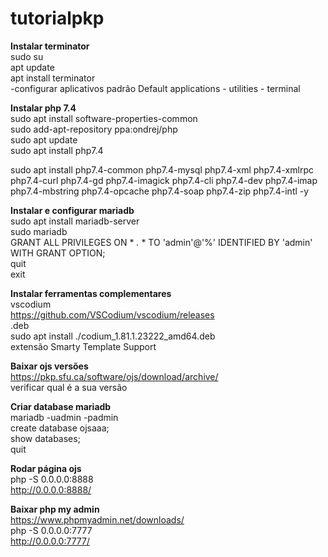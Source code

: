 # tutorialpkp
<b>Instalar terminator</b><br>
sudo su<br>
apt update<br>
apt install terminator<br>
-configurar aplicativos padrão Default applications - utilities - terminal<br>

<b>Instalar php 7.4</b><br>
sudo apt install software-properties-common<br>
sudo add-apt-repository ppa:ondrej/php<br>
sudo apt update<br>
sudo apt install php7.4<br>

sudo apt install php7.4-common php7.4-mysql php7.4-xml php7.4-xmlrpc php7.4-curl php7.4-gd php7.4-imagick php7.4-cli php7.4-dev php7.4-imap php7.4-mbstring php7.4-opcache php7.4-soap php7.4-zip php7.4-intl -y<br>

<b>Instalar e configurar mariadb</b><br>
sudo apt install mariadb-server<br>
sudo mariadb<br>
GRANT ALL PRIVILEGES ON * *.* * TO 'admin'@'%' IDENTIFIED BY 'admin' WITH GRANT OPTION;<br> 
quit<br>
exit<br>

<b>Instalar ferramentas complementares</b><br>
vscodium<br>
https://github.com/VSCodium/vscodium/releases<br>
.deb<br>
sudo apt install ./codium_1.81.1.23222_amd64.deb<br>
extensão Smarty Template Support<br>

<b>Baixar ojs versões</b><br>
https://pkp.sfu.ca/software/ojs/download/archive/<br>
verificar qual é a sua versão<br>

<b>Criar database mariadb</b><br>
mariadb -uadmin -padmin<br>
create database ojsaaa;<br>
show databases;<br>
quit<br>

<b>Rodar página ojs</b><br>
php -S 0.0.0.0:8888<br>
http://0.0.0.0:8888/<br>

<b>Baixar php my admin</b><br>
https://www.phpmyadmin.net/downloads/<br>
php -S 0.0.0.0:7777<br>
http://0.0.0.0:7777/<br>


